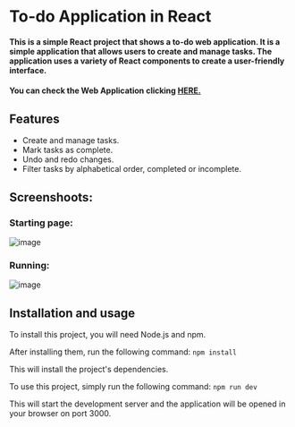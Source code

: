 # To-do Application in React
#### This is a simple React project that shows a to-do web application. It is a simple application that allows users to create and manage tasks. The application uses a variety of React components to create a user-friendly interface.
#### You can check the Web Application clicking <a href="https://pedrosmaxy.github.io/To-do_React/" target="_blank">HERE.</a>

## Features
* Create and manage tasks.
* Mark tasks as complete.
* Undo and redo changes.
* Filter tasks by alphabetical order, completed or incomplete.

## Screenshoots:

### Starting page:

![image](https://github.com/PedroSmaxY/To-do_React/assets/127573080/5cded6dd-a59a-4672-bf36-e0428e24bd08)

### Running: 

![image](https://github.com/PedroSmaxY/To-do_React/assets/127573080/90abbd5c-2088-4195-8b74-e154ffdf732b)



 
## Installation and usage
To install this project, you will need Node.js and npm. 

After installing them, run the following command: `npm install`

This will install the project's dependencies.
 
To use this project, simply run the following command: `npm run dev`

This will start the development server and the application will be opened in your browser on port 3000.

